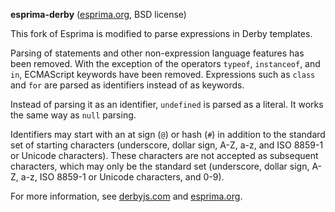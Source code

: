 **esprima-derby** ([esprima.org](http://esprima.org), BSD license)

This fork of Esprima is modified to parse expressions in Derby templates.

Parsing of statements and other non-expression language features has been removed. With the exception of the operators `typeof`, `instanceof`, and `in`, ECMAScript keywords have been removed. Expressions such as `class` and `for` are parsed as identifiers instead of as keywords.

Instead of parsing it as an identifier, `undefined` is parsed as a literal. It works the same way as `null` parsing.

Identifiers may start with an at sign (`@`) or hash (`#`) in addition to the standard set of starting characters (underscore, dollar sign, A-Z, a-z, and ISO 8859-1 or Unicode characters). These characters are not accepted as subsequent characters, which may only be the standard set (underscore, dollar sign, A-Z, a-z, ISO 8859-1 or Unicode characters, and 0-9).

For more information, see [derbyjs.com](http://derbyjs.com) and [esprima.org](http://esprima.org).
